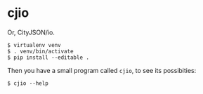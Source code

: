 # cjio

Or, CityJSON/io.

    $ virtualenv venv
    $ . venv/bin/activate
    $ pip install --editable .

Then you have a small program called `cjio`, to see its possibities:

    $ cjio --help
